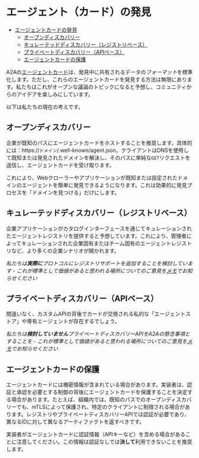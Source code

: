 # エージェント（カード）の発見

<!-- TOC -->

- [エージェントカードの発見](#エージェントカードの発見)
  - [オープンディスカバリー](#オープンディスカバリー)
  - [キュレーテッドディスカバリー（レジストリベース）](#キュレーテッドディスカバリーレジストリベース)
  - [プライベートディスカバリー（APIベース）](#プライベートディスカバリーapiベース)
  - [エージェントカードの保護](#エージェントカードの保護)

<!-- /TOC -->

A2Aの[エージェントカード](/documentation.md#agent-card)は、発見中に共有されるデータの*フォーマット*を標準化します。ただし、これらのエージェントカードを発見する方法は無限にあります。私たちはこれがオープンな議論のトピックになると予想し、コミュニティからのアイデアを楽しみにしています。

以下は私たちの現在の考えです。

## オープンディスカバリー
企業が既知のパスにエージェントカードをホストすることを推奨します。具体的には：https://`ドメイン`/.well-known/agent.json。クライアントはDNSを使用して既知または発見されたドメインを解決し、そのパスに単純な`GET`リクエストを送信し、エージェントカードを受け取ります。

これにより、Webクローラーやアプリケーションが既知または設定されたドメインのエージェントを簡単に発見できるようになります。これは効果的に発見プロセスを「ドメインを見つける」だけにします。

## キュレーテッドディスカバリー（レジストリベース）
企業アプリケーションがカタログインターフェースを通じてキュレーションされたエージェントレジストリを提供すると予想しています。これにより、管理者によってキュレーションされた企業固有またはチーム固有のエージェントレジストリなど、より多くの企業シナリオが開かれます。

*私たちは**実際に**プロトコルにレジストリサポートを追加することを検討しています - これが標準として価値があると思われる場所についてのご意見を[メモ](https://github.com/google/A2A/blob/main/README.md#contributing)でお知らせください*

## プライベートディスカバリー（APIベース）
間違いなく、カスタムAPIの背後でカードが交換される私的な「エージェントストア」や専有エージェントが存在するでしょう。

*私たちは**検討していません**プライベートディスカバリーAPIをA2Aの懸念事項とすることを - これが標準として価値があると思われる場所についてのご意見を[メモ](https://github.com/google/A2A/blob/main/README.md#contributing)でお知らせください*

## エージェントカードの保護

エージェントカードには機密情報が含まれている場合があります。実装者は、認証と承認を必要とする制御の背後にエージェントカードを保護することを決定する場合があります。たとえば、組織内では、既知のパスでのオープンディスカバリーでも、mTLSによって保護され、特定のクライアントに制限される場合があります。レジストリやプライベートディスカバリーAPIでは認証が必要であり、異なるIDに対して異なるアーティファクトを返すべきです。

実装者がエージェントカードに認証情報（APIキーなど）を含める場合があることに注意してください。この情報は認証なしでは**決して**利用できないことを推奨します。 